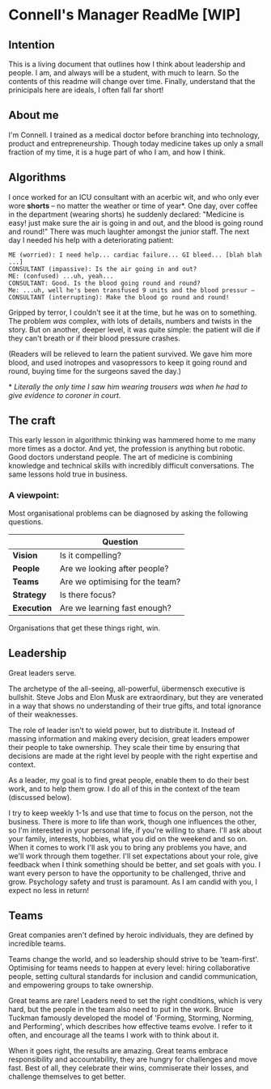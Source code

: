 # Connell's Manager ReadMe [WIP]


## Intention
This is a living document that outlines how I think about leadership and people. I am, and always will be a student, with much to learn. So the contents of this readme will change over time. Finally, understand that the prinicipals here are ideals, I often fall far short!



## About me
I'm Connell. I trained as a medical doctor before branching into technology, product and entrepreneurship. Though today medicine takes up only a small fraction of my time, it is a huge part of who I am, and how I think. 


## Algorithms

I once worked for an ICU consultant with an acerbic wit, and who only ever wore __shorts__ – no matter the weather or time of year*. One day, over coffee in the department (wearing shorts) he suddenly declared: "Medicine is easy! just make sure the air is going in and out, and the blood is going round and round!" There was much laughter amongst the junior staff. The next day I needed his help with a deteriorating patient:


```
ME (worried): I need help... cardiac failure... GI bleed... [blah blah ...]
CONSULTANT (impassive): Is the air going in and out?
ME: (confused) ...uh, yeah...
CONSULTANT: Good. Is the blood going round and round?
Me: ...uh, well he's been transfused 9 units and the blood pressur –
CONSULTANT (interrupting): Make the blood go round and round!
```


Gripped by terror, I couldn't see it at the time, but he was on to something. The problem *was* complex, with lots of details, numbers and twists in the story. But on another, deeper level, it was quite simple: the patient will die if they can't breath or if their blood pressure crashes. 

(Readers will be relieved to learn the patient survived. We gave him more blood, and used inotropes and vasopressors to keep it going round and round, buying time for the surgeons saved the day.)


\* *Literally the only time I saw him wearing trousers was when he had to give evidence to coroner in court.*




## The craft

This early lesson in algorithmic thinking was hammered home to me many more times as a doctor. And yet, the profession is anything but robotic. Good doctors understand people. The art of medicine is combining knowledge and technical skills with incredibly difficult conversations. The same lessons hold true in business. 



### A viewpoint:
Most organisational problems can be diagnosed by asking the following questions.


|               | Question                        |
| --------------|---------------------------------|
| __Vision__    | Is it compelling?               |
| __People__    | Are we looking after people?    |
| __Teams__     | Are we optimising for the team? |
| __Strategy__  | Is there focus?                 |
| __Execution__ | Are we learning fast enough?    |




Organisations that get these things right, win.  



## Leadership
Great leaders serve.

The archetype of the all-seeing, all-powerful, übermensch executive is bullshit. Steve Jobs and Elon Musk are extraordinary, but they are venerated in a way that shows no understanding of their true gifts, and total ignorance of their weaknesses. 

The role of leader isn't to wield power, but to distribute it. Instead of massing information and making every decision, great leaders empower their people to take ownership. They scale their time by ensuring that decisions are made at the right level by people with the right expertise and context.

As a leader, my goal is to find great people, enable them to do their best work, and to help them grow. I do all of this in the context of the team (discussed below).

I try to keep weekly 1-1s and use that time to focus on the person, not the business. There is more to life than work, though one influences the other, so I'm interested in your personal life, if you're willing to share. I'll ask about your family, interests, hobbies, what you did on the weekend and so on. When it comes to work I'll ask you to bring any problems you have, and we'll work through them together. I'll set expectations about your role, give feedback when I think something should be better, and set goals with you. I want every person to have the opportunity to be challenged, thrive and grow. Psychology safety and trust is paramount. As I am candid with you, I expect no less in return!


## Teams
Great companies aren't defined by heroic individuals, they are defined by incredible teams. 

Teams change the world, and so leadership should strive to be 'team-first'. Optimising for teams needs to happen at every level: hiring collaborative people, setting cultural standards for inclusion and candid communication, and empowering groups to take ownership.

Great teams are rare! Leaders need to set the right conditions, which is very hard, but the people in the team also need to put in the work. Bruce Tuckman famously developed the model of 'Forming, Storming, Norming, and Performing', which describes how effective teams evolve. I refer to it often, and encourage all the teams I work with to think about it.

When it goes right, the results are amazing. Great teams embrace responsibility and accountability, they are hungry for challenges and move fast. Best of all, they celebrate their wins, commiserate their losses, and challenge themselves to get better.



